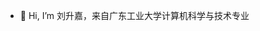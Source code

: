 - 👋 Hi, I’m 刘升嘉，来自广东工业大学计算机科学与技术专业


<!---
wzslsj/wzslsj is a ✨ special ✨ repository because its `README.md` (this file) appears on your GitHub profile.
You can click the Preview link to take a look at your changes.
--->
